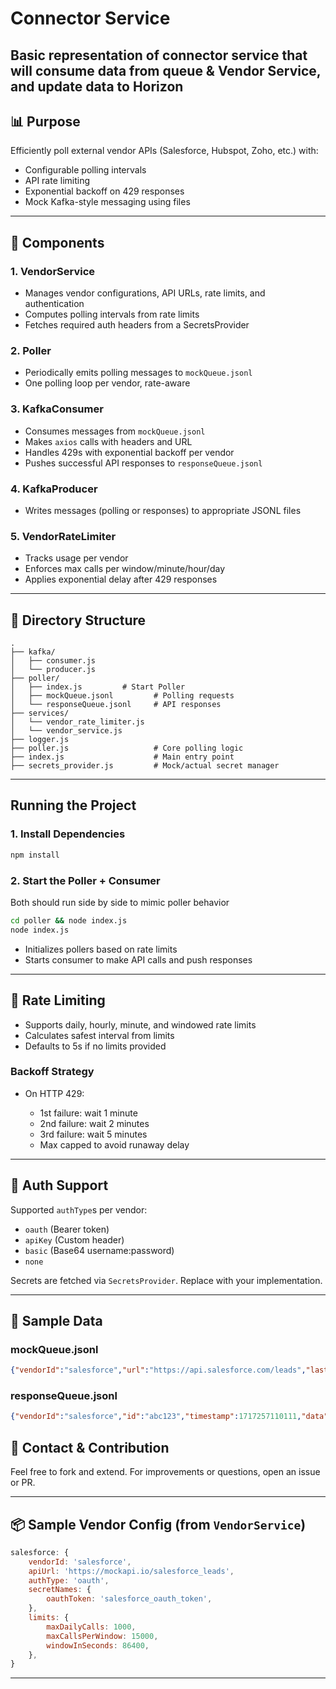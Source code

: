 # Connector Service

Basic representation of connector service that will consume data from queue & Vendor Service, and update data to Horizon
---

## 📊 Purpose

Efficiently poll external vendor APIs (Salesforce, Hubspot, Zoho, etc.) with:

* Configurable polling intervals
* API rate limiting
* Exponential backoff on 429 responses
* Mock Kafka-style messaging using files

---

## 🔧 Components

### 1. **VendorService**

* Manages vendor configurations, API URLs, rate limits, and authentication
* Computes polling intervals from rate limits
* Fetches required auth headers from a SecretsProvider

### 2. **Poller**

* Periodically emits polling messages to `mockQueue.jsonl`
* One polling loop per vendor, rate-aware

### 3. **KafkaConsumer**

* Consumes messages from `mockQueue.jsonl`
* Makes `axios` calls with headers and URL
* Handles 429s with exponential backoff per vendor
* Pushes successful API responses to `responseQueue.jsonl`

### 4. **KafkaProducer**

* Writes messages (polling or responses) to appropriate JSONL files

### 5. **VendorRateLimiter**

* Tracks usage per vendor
* Enforces max calls per window/minute/hour/day
* Applies exponential delay after 429 responses

---

## 📂 Directory Structure

```
.
├── kafka/
│   ├── consumer.js
│   └── producer.js
├── poller/
│   ├── index.js         # Start Poller
│   ├── mockQueue.jsonl         # Polling requests
│   └── responseQueue.jsonl     # API responses
├── services/
│   └── vendor_rate_limiter.js
│   └── vendor_service.js
├── logger.js
├── poller.js                   # Core polling logic
├── index.js                    # Main entry point
├── secrets_provider.js         # Mock/actual secret manager
```

---

## Running the Project

### 1. Install Dependencies

```bash
npm install
```

### 2. Start the Poller + Consumer
Both should run side by side to mimic poller behavior
```bash
cd poller && node index.js
node index.js
```

* Initializes pollers based on rate limits
* Starts consumer to make API calls and push responses

---

## 🚧 Rate Limiting

* Supports daily, hourly, minute, and windowed rate limits
* Calculates safest interval from limits
* Defaults to 5s if no limits provided

### Backoff Strategy

* On HTTP 429:

  * 1st failure: wait 1 minute
  * 2nd failure: wait 2 minutes
  * 3rd failure: wait 5 minutes
  * Max capped to avoid runaway delay

---

## 🔐 Auth Support

Supported `authType`s per vendor:

* `oauth` (Bearer token)
* `apiKey` (Custom header)
* `basic` (Base64 username\:password)
* `none`

Secrets are fetched via `SecretsProvider`. Replace with your implementation.

---

## 📃 Sample Data

### mockQueue.jsonl

```json
{"vendorId":"salesforce","url":"https://api.salesforce.com/leads","lastFetchTimestamp":1717256610111}
```

### responseQueue.jsonl

```json
{"vendorId":"salesforce","id":"abc123","timestamp":1717257110111,"data":[{"name":"John Doe"}]}
```


## 📱 Contact & Contribution

Feel free to fork and extend. For improvements or questions, open an issue or PR.

---

## 📦 Sample Vendor Config (from `VendorService`)

```js
salesforce: {
    vendorId: 'salesforce',
    apiUrl: 'https://mockapi.io/salesforce_leads',
    authType: 'oauth',
    secretNames: {
        oauthToken: 'salesforce_oauth_token',
    },
    limits: {
        maxDailyCalls: 1000,
        maxCallsPerWindow: 15000,
        windowInSeconds: 86400,
    },
}
```

---
